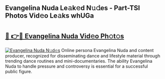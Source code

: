 ## Evangelina Nuda Le𝚊k𝚎d N𝚞𝚍es - Part-TSI Photos Vid𝚎o Le𝚊ks whUGa

# <h2><a href="http://fbcm2pr.evod.top/?m=Evangelina+Nuda">🔗 👉🔴 Evangelina Nuda Vid𝚎o Ph𝚘t𝚘s</a></h2>

[![Evangelina Nuda N𝚞d𝚎s](https://i.imgur.com/8V9OHl7.gif)](http://fbcm2pr.evod.top/?m=Evangelina+Nuda)
Online persona Evangelina Nuda and content producer, recognized for disseminating dance and lifestyle material through trending dance routines and mini-documentaries. The ability Evangelina Nuda to handle pressure and controversy is essential for a successful public figure. 
